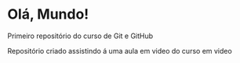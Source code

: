 # Olá, Mundo!
 Primeiro repositório do curso de Git  e GitHub

 Repositório criado assistindo á uma aula em video do curso em video
